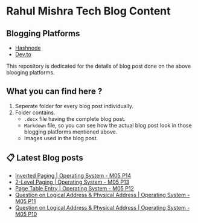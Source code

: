 # Rahul Mishra Tech Blog Content

## Blogging Platforms
- [Hashnode](https://programmingport.hashnode.dev/)
- [Dev.to](https://dev.to/rahulmishra05)

This repository is dedicated for the details of blog post done on the above blooging platforms.

## What you can find here ?
1. Seperate folder for every blog post individually.
2. Folder contains.
    - `.docx` file having the complete blog post.
    - `Markdown` file, so you can see how the actual blog post look in those blogging platforms mentioned above.
    - Images used in the blog post.

## 📋 Latest Blog posts
<!-- BLOG-POST-LIST:START -->
- [Inverted Paging | Operating System - M05 P14](https://dev.to/rahulmishra05/inverted-paging-operating-system-m05-p14-2nd7)
- [2-Level Paging | Operating System - M05 P13](https://dev.to/rahulmishra05/2-level-paging-operating-system-m05-p13-3f0n)
- [Page Table Entry | Operating System - M05 P12](https://dev.to/rahulmishra05/page-table-entry-operating-system-m05-p12-5hi0)
- [Question on Logical Address & Physical Address | Operating System - M05 P11](https://dev.to/rahulmishra05/question-on-logical-address-physical-address-operating-system-m05-p11-21n5)
- [Question on Logical Address & Physical Address | Operating System - M05 P10](https://dev.to/rahulmishra05/question-on-logical-address-physical-address-operating-system-m05-p10-pmb)
<!-- BLOG-POST-LIST:END -->

